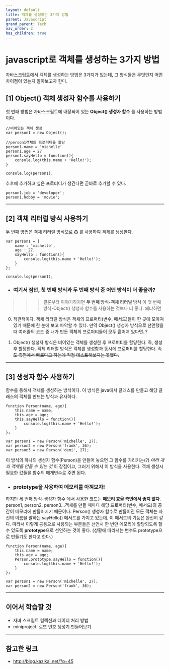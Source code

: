 ```yaml
---
layout: default
title: 객체를 생성하는 3가지 방법
parent: Javascript
grand_parent: Tech
nav_order: 2
has_children: true
---
```


# javascript로 객체를 생성하는 3가지 방법

자바스크립트에서 객체를 생성하는 방법은 3가지가 있는데, 그 방식들은 무엇인지 어떤 차이점이 있는지 알아보고자 한다.

## [1] Object() 객체 생성자 함수를 사용하기

첫 번째 방법은 자바스크립트에 내장되어 있는 **Object() 생성자 함수** 를 사용하는 방법이다. 

```
//비어있는 객체 생성
var person1 = new Object();

//person1객체의 프로퍼티를 할당
person1.name = 'michelle'
person1.age = 27
person1.sayHello = function(){
    console.log(this.name + 'Hello!');
}

console.log(person1);
```

추후에 추가하고 싶은 프로터디가 생긴다면 곧바로 추가할 수 있다. 

```
person1.job = 'developer';
person1.hobby = 'movie';
```
---

## [2] 객체 리터럴 방식 사용하기 

두 번째 방법은 객체 리터럴 방식으로 **{}** 를 사용하여 객체를 생성한다.

```
var person1 = {
    name : 'michelle',
    age : 27, 
    sayHello : function(){
        console.log(this.name + 'Hello!');
    }
};

console.log(person1);
```

- ### 여기서 잠깐, 첫 번째 방식과 두 번째 방식 중 어떤 방식이 더 좋을까?
>>>결론부터 이야기하자면 **두 번째 방식-객체 리터널 방식** 이 첫 번째 방식-Object() 생성자 함수를 사용하는 것보다 더 좋다. 
>>>왜냐하면

0. 직관적이다. 객체 리터럴 방식은 객체의 프로퍼티(변수, 메서드)들이 한 곳에 모아져있기 때문에 한 눈에 보고 파악할 수 있다. 만약 Object() 생성자 방식으로 선언했을 때 여러줄의 코드 중 내가 만든 객체의 프로퍼티들이 모두 흩어져 있다면..?

1. Object() 생성자 방식은 비어있는 객체를 생성한 후 프로퍼티를 할당한다. 즉, 생성 후 할당한다. 객체 리터럴 방식은 객체를 생성함과 동시에 프로퍼티를 할당한다. ~~속도 측면에서 빠르다고 하는데 직접 테스트해보지는 못했다.~~

---

## [3] 생성자 함수 사용하기

함수를 통해서 객체를 생성하는 방식이다. 이 방식은 java에서 클래스를 만들고 해당 클래스의 객체를 만드는 방식과 유사하다.

```
function Person(name, age){
	this.name = name;
	this.age = age;
	this.sayHello = function(){
		console.log(this.name + 'Hello!');    
	}
};

var person1 = new Person('michelle', 27);
var person2 = new Person('frank', 36);
var person3 = new Person('demi', 27);

```

이 방식의 하나의 생성자 함수(Person)을 만들어 놓으면 그 함수를 가리키는(?) _여러 개의 객체를 만들 수 있는 것_ 이 장점이고, 그러기 위해서 이 방식을 사용한다. 객체 생성시 필요한 값들을 함수의 매개변수로 주면 된다.

- ### prototype을 사용하여 메모리를 아껴보자!

하지만 세 번째 방식-생성자 함수 에서 사용한 코드는 **메모리 효율 측면에서 좋지 않다.** person1, person2, person3...객체를 만들 때마다 해당 프로퍼티(변수, 메서드)의 공간이 메모리에 만들어지기 때문이다. Person() 생성자 함수로 만들어진 모든 객체는 자신의 이름을 말하는 sayHello() 메서드를 가지고 있는데, 이 메서드의 기능은 완전히 같다. 따라서 이렇게 공용으로 사용되는 부분들은 선언시 한 번만 메모리에 할당되도록 할 수 있도록 **prototype**으로 선언하는 것이 좋다. 
(상황에 따라서는 변수도 prototype으로 만들기도 한다고 한다.)

```
function Person(name, age){
	this.name = name;
	this.age = age;
	Person.prototype.sayHello = function(){
		console.log(this.name + 'Hello!');    
	}
};

var person1 = new Person('michelle', 27);
var person2 = new Person('frank', 36);
```
---

## 이어서 학습할 것
* 자바 스크립트 컬렉션과 데이터 처리 방법
* miniproject: 로또 번호 생성기 만들어보기

---

## 참고한 링크
* http://blog.kazikai.net/?p=45
